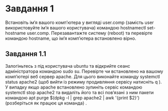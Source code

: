 # Завдання 1

Встановіть ім’я вашого комп’ютера у вигляді user.comp (замість user використовуйте ім’я вашого користувача) командою hostnamectl set-hostname user.comp. Перезавантажте систему (reboot) та перевірте командою hostname, що ім’я комп’ютера встановлено вірно.

## Завдання 1.1
Залогіньтесь з під користувача ubuntu та відкрийте сеанс адміністратора командою sudo su. Перевірте чи встановлено на вашому комп’ютері веб сервер apache. Для цього виконайте команду systemctl status apache2 (щоб вийти із режиму продивляння сервісу натисніть q ). У випадку якщо apache встановлено зупиніть сервіс командою systemctl stop apache2 та видаліть його та всі пов’язані з ним пакети командою apt purge $(dpkg -l | grep apache2 | awk '{print $2}') (розберіться як працює ця команда) .
